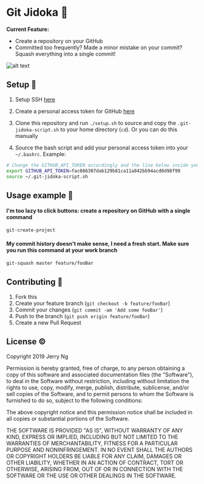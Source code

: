 # Git Jidoka :hammer:

**Current Feature:**
- Create a repository on your GitHub
- Committed too frequently? Made a minor mistake on your commit? Squash everything into a single commit!

![alt text](https://i.imgur.com/FxLZJJH.png)

## Setup :wrench:

1. Setup SSH [here](https://help.github.com/en/github/authenticating-to-github/adding-a-new-ssh-key-to-your-github-account)

2. Create a personal access token for GitHub [here](https://help.github.com/en/github/authenticating-to-github/creating-a-personal-access-token-for-the-command-line)

3. Clone this repository and run `./setup.sh` to source and copy the `.git-jidoka-script.sh` to your home directory (`cd`). Or you can do this manually

4. Source the bash script and add your personal access token into your `~/.bashrc`. Example:

```bash
# Change the GITHUB_API_TOKEN accordingly and the line below inside your ~/.bashrc (Note: this is just a dummy token)
export GITHUB_API_TOKEN=fac086307dab129b81ca11a842bb94acd0d98f99
source ~/.git-jidoka-script.sh
```

## Usage example :page_with_curl:

#### I'm too lazy to click buttons: create a repository on GitHub with a single command
```bash
git-create-project
```

#### My commit history doesn't make sense, I need a fresh start. Make sure you run this command at your work branch
```bash
git-squash master feature/fooBar
```

## Contributing :construction_worker:

1. Fork this
2. Create your feature branch (`git checkout -b feature/fooBar`)
3. Commit your changes (`git commit -am 'Add some fooBar'`)
4. Push to the branch (`git push origin feature/fooBar`)
5. Create a new Pull Request

## License :copyright:

Copyright 2019 Jerry Ng

Permission is hereby granted, free of charge, to any person obtaining a copy of this software and associated documentation files (the "Software"), to deal in the Software without restriction, including without limitation the rights to use, copy, modify, merge, publish, distribute, sublicense, and/or sell copies of the Software, and to permit persons to whom the Software is furnished to do so, subject to the following conditions:

The above copyright notice and this permission notice shall be included in all copies or substantial portions of the Software.

THE SOFTWARE IS PROVIDED "AS IS", WITHOUT WARRANTY OF ANY KIND, EXPRESS OR IMPLIED, INCLUDING BUT NOT LIMITED TO THE WARRANTIES OF MERCHANTABILITY, FITNESS FOR A PARTICULAR PURPOSE AND NONINFRINGEMENT. IN NO EVENT SHALL THE AUTHORS OR COPYRIGHT HOLDERS BE LIABLE FOR ANY CLAIM, DAMAGES OR OTHER LIABILITY, WHETHER IN AN ACTION OF CONTRACT, TORT OR OTHERWISE, ARISING FROM, OUT OF OR IN CONNECTION WITH THE SOFTWARE OR THE USE OR OTHER DEALINGS IN THE SOFTWARE.
